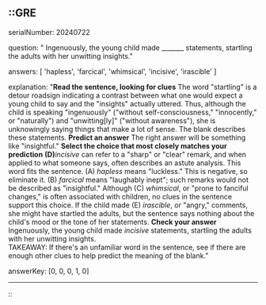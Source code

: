 ::GRE
---

serialNumber: 20240722

question: " Ingenuously, the young child made _______ statements, startling the adults with her unwitting insights."

answers: [
  'hapless',
  'farcical',
  'whimsical',
  'incisive',
  'irascible'
]

explanation: "<strong>Read the sentence, looking for clues</strong> The word \"startling\" is a detour roadsign indicating a contrast between what one would expect a young child to say and the \"insights\" actually uttered. Thus, although the child is speaking \"ingenuously\" (\"without self-consciousness,\" \"innocently,\" or \"naturally\") and \"unwitting[ly]\" (\"without awareness\"), she is unknowingly saying things that make a lot of sense. The blank describes these statements. <strong>Predict an answer</strong> The right answer will be something like \"insightful.\" <strong>Select the choice that most closely matches your prediction</strong> <strong>(D)</strong><i>incisive</i> can refer to a \"sharp\" or \"clear\" remark, and when applied to what someone says, often describes an astute analysis. This word fits the sentence. (A) <i>hapless </i>means \"luckless.\" This is negative, so eliminate it. (B) <i>farcical</i> means \"laughably inept\"; such remarks would not be described as \"insightful.\" Although (C) <i>whimsical</i>, or \"prone to fanciful changes,\" is often associated with children, no clues in the sentence support this choice. If the child made (E) <i>irascible</i>, or \"angry,\" comments, she might have startled the adults, but the sentence says nothing about the child's mood or the tone of her statements. <strong>Check your answer</strong> Ingenuously, the young child made <i>incisive </i>statements, startling the adults with her unwitting insights.<br> TAKEAWAY: If there's an unfamiliar word in the sentence, see if there are enough other clues to help predict the meaning of the blank."

answerKey: [0, 0, 0, 1, 0]

---
::